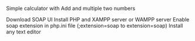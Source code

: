 Simple calculator with Add and multiple two numbers


Download SOAP UI
Install PHP and XAMPP server or WAMPP server
Enable soap extension in php.ini file (;extension=soap to extension=soap)
Install any text editor
